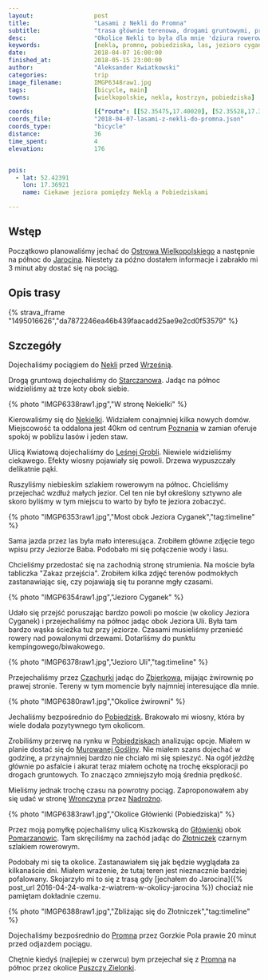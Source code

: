 ```yaml
---
layout:                 post
title:                  "Lasami z Nekli do Promna"
subtitle:               "trasa głównie terenowa, drogami gruntowymi, przez las, z widokiem na kilka jezior; wiosna dopiero się pojawia"
desc:                   "Okolice Nekli to była dla mnie 'dziura rowerowa'. Chciałem przejechać przez te okolice w sposób bardziej terenowy. Zobaczyć las i jeziora na zachód od Czerniejewa."
keywords:               [nekla, promno, pobiedziska, las, jezioro cyganek, jezioro uli]
date:                   2018-04-07 16:00:00
finished_at:            2018-05-15 23:00:00
author:                 "Aleksander Kwiatkowski"
categories:             trip
image_filename:         IMGP6348raw1.jpg
tags:                   [bicycle, main]
towns:                  [wielkopolskie, nekla, kostrzyn, pobiedziska]

coords:                 [{"route": [[52.35475,17.40020], [52.35528,17.38878], [52.37100,17.38080], [52.37084,17.39145], [52.39850,17.36647], [52.40112,17.34613], [52.40913,17.35849], [52.42311,17.37076], [52.43185,17.36432], [52.43462,17.37153], [52.45330,17.33265], [52.44891,17.32381], [52.45639,17.31918], [52.46397,17.30192], [52.47908,17.28313], [52.50072,17.27815], [52.49162,17.25841], [52.49147,17.23832], [52.49345,17.20674], [52.47155,17.21352]], "type": "bicycle"}]
coords_file:            "2018-04-07-lasami-z-nekli-do-promna.json"
coords_type:            "bicycle"
distance:               36
time_spent:             4
elevation:              176


pois:
  - lat: 52.42391
    lon: 17.36921
    name: Ciekawe jeziora pomiędzy Neklą a Pobiedziskami

---
```


[wiki-starczanowo]: https://pl.wikipedia.org/wiki/Starczanowo_(powiat_wrzesi%C5%84ski)
[wiki-ostrow-wielkopolski]: https://pl.wikipedia.org/wiki/Ostr%C3%B3w_Wielkopolski
[wiki-jarocin]: https://pl.wikipedia.org/wiki/Jarocin
[wiki-nekla]: https://pl.wikipedia.org/wiki/Nekla
[wiki-wrzesnia]: https://pl.wikipedia.org/wiki/Wrze%C5%9Bnia
[wiki-nekielka]: https://pl.wikipedia.org/wiki/Nekielka
[wiki-poznan]: https://pl.wikipedia.org/wiki/Pozna%C5%84
[wiki-lesna-grobla]: https://pl.wikipedia.org/wiki/Le%C5%9Bna_Grobla
[wiki-czachurki]: https://pl.wikipedia.org/wiki/Czachurki
[wiki-zbierkowo]: https://pl.wikipedia.org/wiki/Zbierkowo
[wiki-pobiedziska]: https://pl.wikipedia.org/wiki/Pobiedziska
[wiki-murowana-goslina]: https://pl.wikipedia.org/wiki/Murowana_Go%C5%9Blina
[wiki-wronczyn]: https://pl.wikipedia.org/wiki/Wronczyn_(gmina_Pobiedziska)
[wiki-nadrozno]: https://pl.wikipedia.org/wiki/Nadro%C5%BCno
[wiki-glowienka]: https://pl.wikipedia.org/wiki/G%C5%82%C3%B3wienka
[wiki-pomarzanowice]: https://pl.wikipedia.org/wiki/Pomarzanowice
[wiki-zlotniczki]: https://pl.wikipedia.org/wiki/Z%C5%82otniczki_(wojew%C3%B3dztwo_wielkopolskie)
[wiki-promno]: https://pl.wikipedia.org/wiki/Promno_(wie%C5%9B_w_wojew%C3%B3dztwie_wielkopolskim)
[wiki-puszcza-zielonka]: https://pl.wikipedia.org/wiki/Park_Krajobrazowy_Puszcza_Zielonka


## Wstęp

Początkowo planowaliśmy jechać do [Ostrowa Wielkopolskiego][wiki-ostrow-wielkopolski]
a następnie na północ do [Jarocina][wiki-jarocin]. Niestety za późno dostałem informacje
i zabrakło mi 3 minut aby dostać się na pociąg.

## Opis trasy

{% strava_iframe "1495016626","da7872246ea46b439faacadd25ae9e2cd0f53579" %}

## Szczegóły

Dojechaliśmy pociągiem do [Nekli][wiki-nekla] przed [Wrześnią][wiki-wrzesnia].

Drogą gruntową dojechaliśmy do [Starczanowa][wiki-starczanowo]. Jadąc na północ
widzieliśmy aż trze koty obok siebie.

{% photo "IMGP6338raw1.jpg","W stronę Nekielki" %}

Kierowaliśmy się do [Nekielki][wiki-nekielka]. Widziałem conajmniej kilka nowych domów.
Miejscowość ta oddalona jest 40km od centrum [Poznania][wiki-poznan] w zamian
oferuje spokój w pobliżu lasów i jeden staw.

Ulicą Kwiatową dojechaliśmy do [Leśnej Grobli][wiki-lesna-grobla].
Niewiele widzieliśmy ciekawego. Efekty wiosny pojawiały się powoli. Drzewa wypuszczały
delikatnie pąki.

Ruszyliśmy niebieskim szlakiem rowerowym na północ. Chcieliśmy przejechać
wzdłuż małych jezior. Cel ten nie był określony sztywno
ale skoro byliśmy w tym miejscu to warto by było te jeziora zobaczyć.

{% photo "IMGP6353raw1.jpg","Most obok Jeziora Cyganek","tag:timeline" %}

Sama jazda przez las była mało interesująca.
Zrobiłem główne zdjęcie tego wpisu przy Jeziorze Baba. Podobało mi się
połączenie wody i lasu.

Chcieliśmy przedostać się na zachodnią stronę strumienia. Na moście była
tabliczka "Zakaz przejścia". Zrobiłem kilka zdjęć terenów podmokłych zastanawiając
się, czy pojawiają się tu poranne mgły czasami.

{% photo "IMGP6354raw1.jpg","Jezioro Cyganek" %}

Udało się przejść poruszając bardzo powoli po moście (w okolicy
Jeziora Cyganek) i przejechaliśmy na północ jadąc obok Jeziora Uli.
Była tam bardzo wąska ścieżka tuż przy jeziorze. Czasami musieliśmy przenieść
rowery nad powalonymi drzewami.
Dotarliśmy do punktu kempingowego/biwakowego.

{% photo "IMGP6378raw1.jpg","Jezioro Uli","tag:timeline" %}

Przejechaliśmy przez [Czachurki][wiki-czachurki] jadąc do [Zbierkowa][wiki-zbierkowo],
mijając żwirownię po prawej stronie. Tereny w tym momencie były
najmniej interesujące dla mnie.

{% photo "IMGP6380raw1.jpg","Okolice żwirowni" %}

Jechaliśmy bezpośrednio do [Pobiedzisk][wiki-pobiedziska]. Brakowało mi wiosny,
która by wiele dodała pozytywnego tym okolicom.

Zrobiliśmy przerwę na rynku w [Pobiedziskach][wiki-pobiedziska] analizując opcje.
Miałem w planie dostać się do [Murowanej Gośliny][wiki-murowana-goslina].
Nie miałem szans dojechać w godzinę, a przynajmniej bardzo nie chciało mi się
spieszyć.
Na ogół jeżdżę głównie po asfalcie i akurat teraz miałem ochotę na trochę
eksploracji po drogach gruntowych. To znacząco zmniejszyło moją średnia prędkość.

Mieliśmy jednak trochę czasu na powrotny pociąg. Zaproponowałem aby się udać
w stronę [Wronczyna][wiki-wronczyn] przez [Nadrożno][wiki-nadrozno].

{% photo "IMGP6383raw1.jpg","Okolice Główienki (Pobiedziska)" %}

Przez moją pomyłkę pojechaliśmy ulicą Kiszkowską do [Główienki][wiki-glowienka]
obok [Pomarzanowic][wiki-pomarzanowice].
Tam skręciliśmy na zachód jadąc do [Złotniczek][wiki-zlotniczki] czarnym
szlakiem rowerowym.

Podobały mi się ta okolice. Zastanawiałem się jak będzie wyglądała za kilkanaście dni.
Miałem wrażenie, że tutaj teren jest nieznacznie bardziej pofalowany.
Skojarzyło mi to się z trasą gdy
[jechałem do Jarocina]({% post_url 2016-04-24-walka-z-wiatrem-w-okolicy-jarocina %}) chociaż nie pamiętam dokładnie czemu.

{% photo "IMGP6388raw1.jpg","Zbliżając się do Złotniczek","tag:timeline" %}

Dojechaliśmy bezpośrednio do [Promna][wiki-promno] przez Gorzkie Pola prawie 20 minut przed odjazdem pociągu.

Chętnie kiedyś (najlepiej w czerwcu) bym przejechał się z [Promna][wiki-promno]
na północ przez okolice [Puszczy Zielonki][wiki-puszcza-zielonka].
